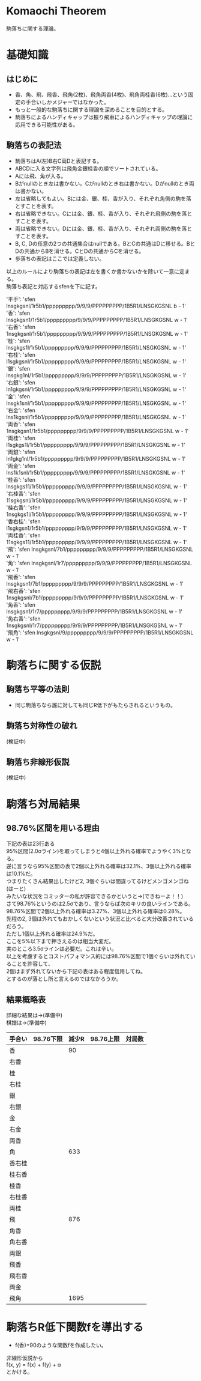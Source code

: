 ﻿# Komaochi Theorem

駒落ちに関する理論。

# 基礎知識

## はじめに

- 香、角、飛、飛香、飛角(2枚)、飛角両香(4枚)、飛角両桂香(6枚)…という固定の手合いしかメジャーではなかった。
- もっと一般的な駒落ちに関する理論を深めることを目的とする。
- 駒落ちによるハンディキャップは振り飛車によるハンディキャップの理論に応用できる可能性がある。

## 駒落ちの表記法

- 駒落ちはA(左)B右C両Dと表記する。
- ABCDに入る文字列は飛角金銀桂香の順でソートされている。
- Aには飛、角が入る。
- Bがnullのとき左は書かない。Cがnullのとき右は書かない。Dがnullのとき両は書かない。
- 左は省略してもよい。Bには金、銀、桂、香が入り、それぞれ角側の駒を落とすことを表す。
- 右は省略できない。Cには金、銀、桂、香が入り、それぞれ飛側の駒を落とすことを表す。
- 両は省略できない。Dには金、銀、桂、香が入り、それぞれ両側の駒を落とすことを表す。
- B, C, Dの任意の2つの共通集合はnullである。BとCの共通はDに移せる。BとDの共通からBを消せる。CとDの共通からCを消せる。
- 歩落ちの表記はここでは定義しない。

以上のルールにより駒落ちの表記は左を書くか書かないかを除いて一意に定まる。  
駒落ち表記と対応するsfenを下に記す。

'平手': 'sfen lnsgkgsnl/1r5b1/ppppppppp/9/9/9/PPPPPPPPP/1B5R1/LNSGKGSNL b - 1'  
'香': 'sfen lnsgkgsn1/1r5b1/ppppppppp/9/9/9/PPPPPPPPP/1B5R1/LNSGKGSNL w - 1'  
'右香': 'sfen 1nsgkgsnl/1r5b1/ppppppppp/9/9/9/PPPPPPPPP/1B5R1/LNSGKGSNL w - 1'  
'桂': 'sfen lnsgkgs1l/1r5b1/ppppppppp/9/9/9/PPPPPPPPP/1B5R1/LNSGKGSNL w - 1'  
'右桂': 'sfen l1sgkgsnl/1r5b1/ppppppppp/9/9/9/PPPPPPPPP/1B5R1/LNSGKGSNL w - 1'  
'銀': 'sfen lnsgkg1nl/1r5b1/ppppppppp/9/9/9/PPPPPPPPP/1B5R1/LNSGKGSNL w - 1'  
'右銀': 'sfen ln1gkgsnl/1r5b1/ppppppppp/9/9/9/PPPPPPPPP/1B5R1/LNSGKGSNL w - 1'  
'金': 'sfen lnsgk1snl/1r5b1/ppppppppp/9/9/9/PPPPPPPPP/1B5R1/LNSGKGSNL w - 1'  
'右金': 'sfen lns1kgsnl/1r5b1/ppppppppp/9/9/9/PPPPPPPPP/1B5R1/LNSGKGSNL w - 1'  
'両香': 'sfen 1nsgkgsn1/1r5b1/ppppppppp/9/9/9/PPPPPPPPP/1B5R1/LNSGKGSNL w - 1'  
'両桂': 'sfen l1sgkgs1l/1r5b1/ppppppppp/9/9/9/PPPPPPPPP/1B5R1/LNSGKGSNL w - 1'  
'両銀': 'sfen ln1gkg1nl/1r5b1/ppppppppp/9/9/9/PPPPPPPPP/1B5R1/LNSGKGSNL w - 1'  
'両金': 'sfen lns1k1snl/1r5b1/ppppppppp/9/9/9/PPPPPPPPP/1B5R1/LNSGKGSNL w - 1'  
'桂香': 'sfen lnsgkgs11/1r5b1/ppppppppp/9/9/9/PPPPPPPPP/1B5R1/LNSGKGSNL w - 1'  
'右桂香': 'sfen 11sgkgsnl/1r5b1/ppppppppp/9/9/9/PPPPPPPPP/1B5R1/LNSGKGSNL w - 1'  
'桂右香': 'sfen 1nsgkgs1l/1r5b1/ppppppppp/9/9/9/PPPPPPPPP/1B5R1/LNSGKGSNL w - 1'  
'香右桂': 'sfen l1sgkgsn1/1r5b1/ppppppppp/9/9/9/PPPPPPPPP/1B5R1/LNSGKGSNL w - 1'  
'両桂香': 'sfen 11sgkgs11/1r5b1/ppppppppp/9/9/9/PPPPPPPPP/1B5R1/LNSGKGSNL w - 1'  
'飛': 'sfen lnsgkgsnl/7b1/ppppppppp/9/9/9/PPPPPPPPP/1B5R1/LNSGKGSNL w - 1'  
'角': 'sfen lnsgkgsnl/1r7/ppppppppp/9/9/9/PPPPPPPPP/1B5R1/LNSGKGSNL w - 1'  
'飛香': 'sfen lnsgkgsn1/7b1/ppppppppp/9/9/9/PPPPPPPPP/1B5R1/LNSGKGSNL w - 1'  
'飛右香': 'sfen 1nsgkgsnl/7b1/ppppppppp/9/9/9/PPPPPPPPP/1B5R1/LNSGKGSNL w - 1'  
'角香': 'sfen lnsgkgsn1/1r7/ppppppppp/9/9/9/PPPPPPPPP/1B5R1/LNSGKGSNL w - 1'  
'角右香': 'sfen 1nsgkgsnl/1r7/ppppppppp/9/9/9/PPPPPPPPP/1B5R1/LNSGKGSNL w - 1'  
'飛角': 'sfen lnsgkgsnl/9/ppppppppp/9/9/9/PPPPPPPPP/1B5R1/LNSGKGSNL w - 1'

# 駒落ちに関する仮説

## 駒落ち平等の法則

- 同じ駒落ちなら誰に対しても同じR低下がもたらされるというもの。

## 駒落ち対称性の破れ

(検証中)

## 駒落ち非線形仮説

(検証中)

# 駒落ち対局結果

## 98.76%区間を用いる理由

下記の表は23行ある  
95%区間(2.0σライン)を取ってしまうと4個以上外れる確率でようやく3%となる。  
逆に言うなら95%区間の表で2個以上外れる確率は32.1%、3個以上外れる確率は10.1%だ。  
つまりたくさん結果出したけど2, 3個ぐらいは間違ってるけどメンゴメンゴね(はーと)  
みたいな状況をコミッターの私が許容できるかというと→(できねーよ！！)  
さて98.76%というのは2.5σであり、言うならば次のキリの良いラインである。  
98.76%区間で2個以上外れる確率は3.27%、3個以上外れる確率は0.28%。  
先程の2, 3個は外れてもおかしくないという状況と比べると大分改善されているだろう。  
ただし1個以上外れる確率は24.9%だ。  
ここを5%以下まで押さえるのは相当大変だ。  
実のところ3.5σラインは必要だ。これは辛い。  
以上を考慮するとコストパフォマンス的には98.76%区間で1個ぐらいは外れていることを許容して、  
2個はまず外れてないから下記の表はある程度信用してね。  
とするのが落とし所と言えるのではなかろうか。

## 結果概略表

詳細な結果は→(準備中)  
棋譜は→(準備中)  

|手合い|98.76下限|減少R|98.76上限|対局数|
|---|---|---|---|---|
|香| |90| | |
|右香| | | | |
|桂| | | | |
|右桂| | | | |
|銀| | | | |
|右銀| | | | |
|金| | | | |
|右金| | | | |
|両香| | | | |
|角| |633| | |
|香右桂| | | | |
|桂右香| | | | |
|桂香| | | | |
|右桂香| | | | |
|両桂| | | | |
|飛| |876| | |
|角香| | | | |
|角右香| | | | |
|両銀| | | | |
|飛香| | | | |
|飛右香| | | | |
|両金| | | | |
|飛角| |1695| | |

# 駒落ちR低下関数fを導出する

- f(香)=90のような関数fを作成したい。

非線形仮説から  
f(x, y) = f(x) + f(y) + α  
とかける。

